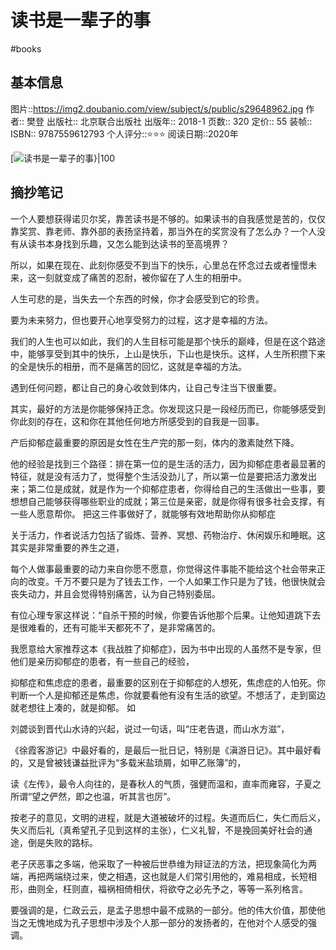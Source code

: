 # 读书是一辈子的事
#books 
## 基本信息

图片::https://img2.doubanio.com/view/subject/s/public/s29648962.jpg 
作者:: 樊登
出版社:: 北京联合出版社
出版年:: 2018-1
页数:: 320
定价:: 55
装帧:: 
ISBN:: 9787559612793
个人评分::⭐⭐⭐
阅读日期::2020年

 [![读书是一辈子的事}|100](https://img2.doubanio.com/view/subject/s/public/s29648962.jpg  )

## 摘抄笔记

一个人要想获得诺贝尔奖，靠苦读书是不够的。如果读书的自我感觉是苦的，仅仅靠奖赏、靠老师、靠外部的表扬坚持着，那当外在的奖赏没有了怎么办？一个人没有从读书本身找到乐趣，又怎么能到达读书的至高境界？

所以，如果在现在、此刻你感受不到当下的快乐，心里总在怀念过去或者憧憬未来，这一刻就变成了痛苦的忍耐，被你留在了人生的相册中。

人生可悲的是，当失去一个东西的时候，你才会感受到它的珍贵。

要为未来努力，但也要开心地享受努力的过程，这才是幸福的方法。

我们的人生也可以如此，我们的人生目标可能是那个快乐的巅峰，但是在这个路途中，能够享受到其中的快乐，上山是快乐，下山也是快乐。这样，人生所积攒下来的全是快乐的相册，而不是痛苦的回忆，这就是幸福的方法。

遇到任何问题，都让自己的身心收敛到体内，让自己专注当下很重要。

其实，最好的方法是你能够保持正念。你发现这只是一段经历而已，你能够感受到你此刻的存在，这和你在其他任何地方所感受到的自我是一回事。

产后抑郁症最重要的原因是女性在生产完的那一刻，体内的激素陡然下降。



他的经验是找到三个路径：排在第一位的是生活的活力，因为抑郁症患者最显著的特征，就是没有活力了，觉得整个生活没劲儿了，所以第一位是要把活力激发出来；第二位是成就，就是作为一个抑郁症患者，你得给自己的生活做出一些事，要想想自己能够获得哪些职业的成就；第三位是亲密，就是你得有很多社会支撑，有一些人愿意帮你。 把这三件事做好了，就能够有效地帮助你从抑郁症



关于活力，作者说活力包括了锻炼、营养、冥想、药物治疗、休闲娱乐和睡眠。这其实是非常重要的养生之道，



每个人做事最重要的动力来自你愿不愿意，你觉得这件事能不能给这个社会带来正向的改变。千万不要只是为了钱去工作，一个人如果工作只是为了钱，他很快就会丧失动力，并且会觉得特别痛苦，认为自己特别委屈。



有位心理专家这样说：“自杀干预的时候，你要告诉他那个后果。让他知道跳下去是很难看的，还有可能半天都死不了，是非常痛苦的。



我愿意给大家推荐这本《我战胜了抑郁症》，因为书中出现的人虽然不是专家，但他们是亲历抑郁症的患者，有一些自己的经验，



抑郁症和焦虑症的患者，最重要的区别在于抑郁症的人想死，焦虑症的人怕死。你判断一个人是抑郁还是焦虑，你就要看他有没有生活的欲望。不想活了，走到窗边就老想往上凑的，就是抑郁。 如

刘勰谈到晋代山水诗的兴起，说过一句话，叫“庄老告退，而山水方滋”，

《徐霞客游记》中最好看的，是最后一批日记，特别是《滇游日记》。其中最好看的，又是曾被钱谦益批评为“多载米盐琐屑，如甲乙账簿”的，

读《左传》，最令人向往的，是春秋人的气质，强健而温和，直率而雍容，子夏之所谓“望之俨然，即之也温，听其言也厉”。

按老子的意见，文明的进程，就是大道被破坏的过程。失道而后仁，失仁而后义，失义而后礼（真希望孔子见到这样的主张），仁义礼智，不是挽回美好社会的通途，倒是失败的路标。

老子厌恶事之多端，他采取了一种被后世恭维为辩证法的方法，把现象简化为两端，再把两端绕过来，使之相遇，这也就是人们常引用他的，难易相成，长短相形，曲则全，枉则直，福祸相倚相伏，将欲夺之必先予之，等等一系列格言。

要强调的是，仁政云云，是孟子思想中最不成熟的一部分。他的伟大价值，那使他当之无愧地成为孔子思想中涉及个人那一部分的发扬者的，在他对个人感受的强调。